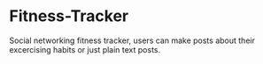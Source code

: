 # Fitness-Tracker
Social networking fitness tracker, users can make posts about their excercising habits or just plain text posts.
